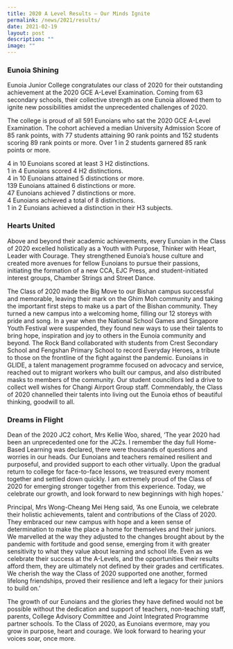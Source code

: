 ```yaml
---
title: 2020 A Level Results – Our Minds Ignite
permalink: /news/2021/results/
date: 2021-02-19
layout: post
description: ""
image: ""
---
```


### Eunoia Shining

Eunoia Junior College congratulates our class of 2020 for their outstanding achievement at the 2020 GCE A-Level Examination. Coming from 63 secondary schools, their collective strength as one Eunoia allowed them to ignite new possibilities amidst the unprecedented challenges of 2020.

The college is proud of all 591 Eunoians who sat the 2020 GCE A-Level Examination. The cohort achieved a median University Admission Score of 85 rank points, with 77 students attaining 90 rank points and 152 students scoring 89 rank points or more. Over 1 in 2 students garnered 85 rank points or more.

4 in 10 Eunoians scored at least 3 H2 distinctions.   
1 in 4 Eunoians scored 4 H2 distinctions.   
4 in 10 Eunoians attained 5 distinctions or more.  
139 Eunoians attained 6 distinctions or more.   
47 Eunoians achieved 7 distinctions or more.  
4 Eunoians achieved a total of 8 distinctions.   
1 in 2 Eunoians achieved a distinction in their H3 subjects.

### Hearts United

Above and beyond their academic achievements, every Eunoian in the Class of 2020 excelled holistically as a Youth with Purpose, Thinker with Heart, Leader with Courage. They strengthened Eunoia’s house culture and created more avenues for fellow Eunoians to pursue their passions, initiating the formation of a new CCA, EJC Press, and student-initiated interest groups, Chamber Strings and Street Dance.

The Class of 2020 made the Big Move to our Bishan campus successful and memorable, leaving their mark on the Ghim Moh community and taking the important first steps to make us a part of the Bishan community. They turned a new campus into a welcoming home, filling our 12 storeys with pride and song. In a year when the National School Games and Singapore Youth Festival were suspended, they found new ways to use their talents to bring hope, inspiration and joy to others in the Eunoia community and beyond. The Rock Band collaborated with students from Crest Secondary School and Fengshan Primary School to record Everyday Heroes, a tribute to those on the frontline of the fight against the pandemic. Eunoians in GLIDE, a talent management programme focused on advocacy and service, reached out to migrant workers who built our campus, and also distributed masks to members of the community. Our student councillors led a drive to collect well wishes for Changi Airport Group staff. Commendably, the Class of 2020 channelled their talents into living out the Eunoia ethos of beautiful thinking, goodwill to all.


### Dreams in Flight

Dean of the 2020 JC2 cohort, Mrs Kellie Woo, shared, ‘The year 2020 had been an unprecedented one for the JC2s. I remember the day full Home-Based Learning was declared, there were thousands of questions and worries in our heads. Our Eunoians and teachers remained resilient and purposeful, and provided support to each other virtually. Upon the gradual return to college for face-to-face lessons, we treasured every moment together and settled down quickly. I am extremely proud of the Class of 2020 for emerging stronger together from this experience. Today, we celebrate our growth, and look forward to new beginnings with high hopes.’

Principal, Mrs Wong-Cheang Mei Heng said, ‘As one Eunoia, we celebrate their holistic achievements, talent and contributions of the Class of 2020. They embraced our new campus with hope and a keen sense of determination to make the place a home for themselves and their juniors. We marvelled at the way they adjusted to the changes brought about by the pandemic with fortitude and good sense, emerging from it with greater sensitivity to what they value about learning and school life. Even as we celebrate their success at the A-Levels, and the opportunities their results afford them, they are ultimately not defined by their grades and certificates. We cherish the way the Class of 2020 supported one another, formed lifelong friendships, proved their resilience and left a legacy for their juniors to build on.’

The growth of our Eunoians and the glories they have defined would not be possible without the dedication and support of teachers, non-teaching staff, parents, College Advisory Committee and Joint Integrated Programme partner schools. To the Class of 2020, as Eunoians evermore, may you grow in purpose, heart and courage. We look forward to hearing your voices soar, once more.
